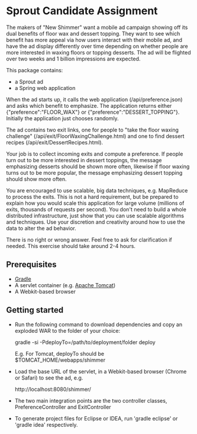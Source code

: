 Sprout Candidate Assignment
===========================

The makers of "New Shimmer" want a mobile ad campaign showing off its dual benefits of floor wax and
dessert topping.  They want to see which benefit has more appeal via how users interact with their mobile ad, and
have the ad display differently over time depending on whether people are more interested in waxing floors or topping
desserts.  The ad will be flighted over two weeks and 1 billion impressions are expected.

This package contains:

 * a Sprout ad
 * a Spring web application

When the ad starts up, it calls the web application (/api/preference.json) and asks which benefit to emphasize.
The application returns either {"preference":"FLOOR_WAX"} or {"preference":"DESSERT_TOPPING"}.  Initially the application
just chooses randomly.

The ad contains two exit links, one for people to "take the floor waxing challenge"
(/api/exit/FloorWaxingChallenge.html) and one to find dessert recipes (/api/exit/DessertRecipes.html).

Your job is to collect incoming exits and compute a preference.  If people turn out to be more interested in dessert
toppings, the message emphasizing desserts should be shown more often, likewise if floor waxing turns out to be more
popular, the message emphasizing dessert topping should show more often.

You are encouraged to use scalable, big data techniques, e.g. MapReduce to process the exits.  This is not a hard
requirement, but be prepared to explain how you would scale this application for large volume (millions of exits,
thousands of requests per second).  You don't need to build a whole distributed infrastructure, just show that you can
use scalable algorithms and techniques.  Use your discretion and creativity around how to use the data to alter the ad
behavior.

There is no right or wrong answer.  Feel free to ask for clarification if needed.
This exercise should take around 2-4 hours.

Prerequisites
-------------

* [Gradle](http://gradle.org/)
* A servlet container (e.g. [Apache Tomcat](http://tomcat.apache.org/))
* A Webkit-based browser

Getting started
---------------

* Run the following command to download dependencies and copy an exploded WAR to the folder of your choice:

    gradle -si -PdeployTo=/path/to/deployment/folder deploy

    E.g. For Tomcat, deployTo should be $TOMCAT_HOME/webapps/shimmer

* Load the base URL of the servlet, in a Webkit-based browser (Chrome or Safari) to see the ad, e.g.

    http://localhost:8080/shimmer/

* The two main integration points are the two controller classes, PreferenceController and ExitController

* To generate project files for Eclipse or IDEA, run 'gradle eclipse' or 'gradle idea' respectively.
